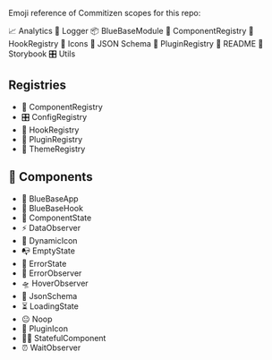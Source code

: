 Emoji reference of Commitizen scopes for this repo:

📈 Analytics
📔 Logger
📦 BlueBaseModule
🎁 ComponentRegistry
🎣 HookRegistry
🗿 Icons
🍱 JSON Schema
🔌 PluginRegistry
📖 README
📕 Storybook
🎛 Utils

## Registries

- 🎁 ComponentRegistry
- 🎛 ConfigRegistry
- 🎣 HookRegistry
- 🔌 PluginRegistry
- 🎨 ThemeRegistry

## 🎁 Components

- 🚀 BlueBaseApp
- 🎣 BlueBaseHook
- 🤡 ComponentState
- ️⚡️ DataObserver
- 🗿 DynamicIcon
- 📭 EmptyState
- 🚨 ErrorState
- 🚨 ErrorObserver
- 🛸 HoverObserver
- 🍱 JsonSchema
- ⏳ LoadingState
- 😐 Noop
- 🔌 PluginIcon
- 👨‍🎨 StatefulComponent
- ⏰ WaitObserver